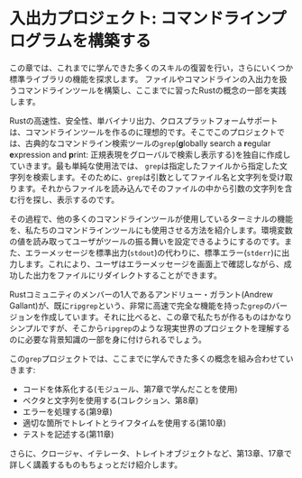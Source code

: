 <!--
# An I/O Project: Building a Command Line Program
-->

# 入出力プロジェクト: コマンドラインプログラムを構築する

<!--
This chapter is a recap of the many skills you’ve learned so far and an
exploration of a few more standard library features. We’ll build a command line
tool that interacts with file and command line input/output to practice some of
the Rust concepts you now have under your belt.
-->

この章では、これまでに学んできた多くのスキルの復習を行い，さらにいくつか標準ライブラリの機能を探求します。
ファイルやコマンドラインの入出力を扱うコマンドラインツールを構築し、ここまでに習ったRustの概念の一部を実践します。

<!--
Rust’s speed, safety, single binary output, and cross-platform support make it
an ideal language for creating command line tools, so for our project, we’ll
make our own version of the classic command line tool `grep` (**g**lobally
search a **r**egular **e**xpression and **p**rint). In the simplest use case,
`grep` searches a specified file for a specified string. To do so, `grep` takes
as its arguments a filename and a string. Then it reads the file, finds lines
in that file that contain the string argument, and prints those lines.
-->

Rustの高速性、安全性、単バイナリ出力、クロスプラットフォームサポートは、コマンドラインツールを作るのに理想的です。そこでこのプロジェクトでは、古典的なコマンドライン検索ツールの`grep`(**g**lobally search a **r**egular **e**xpression and **p**rint: 正規表現をグローバルで検索し表示する)を独自に作成していきます。最も単純な使用法では、
`grep`は指定したファイルから指定した文字列を検索します。そのために、`grep`は引数としてファイル名と文字列を受け取ります。それからファイルを読み込んでそのファイルの中から引数の文字列を含む行を探し、表示するのです。

<!--
Along the way, we’ll show how to make our command line tool use features of the
terminal that many command line tools use. We’ll read the value of an
environment variable to allow the user to configure the behavior of our tool.
We’ll also print to the standard error console stream (`stderr`) instead of
standard output (`stdout`), so, for example, the user can redirect successful
output to a file while still seeing error messages onscreen.
-->

その過程で、他の多くのコマンドラインツールが使用しているターミナルの機能を、私たちのコマンドラインツールにも使用させる方法を紹介します。環境変数の値を読み取ってユーザがツールの振る舞いを設定できるようにするのです。また、エラーメッセージを標準出力(`stdout`)の代わりに、標準エラー(`stderr`)に出力します。これにより、ユーザはエラーメッセージを画面上で確認しながら、成功した出力をファイルにリダイレクトすることができます。

<!--
One Rust community member, Andrew Gallant, has already created a fully
featured, very fast version of `grep`, called `ripgrep`. By comparison, our
version of `grep` will be fairly simple, but this chapter will give you some of
the background knowledge you need to understand a real-world project like
`ripgrep`.
-->

Rustコミュニティのメンバーの1人であるアンドリュー・ガラント(Andrew Gallant)が、既に`ripgrep`という、非常に高速で完全な機能を持った`grep`のバージョンを作成しています。それに比べると、この章で私たちが作るものはかなりシンプルですが、そこから`ripgrep`のような現実世界のプロジェクトを理解するのに必要な背景知識の一部を身に付けられるでしょう。

<!--
Our `grep` project will combine a number of concepts you’ve learned so far:
-->

この`grep`プロジェクトでは、ここまでに学んできた多くの概念を組み合わせていきます:

<!--
* Organizing code (using what you learned in modules, Chapter 7)
* Using vectors and strings (collections, Chapter 8)
* Handling errors (Chapter 9)
* Using traits and lifetimes where appropriate (Chapter 10)
* Writing tests (Chapter 11)
-->

* コードを体系化する(モジュール、第7章で学んだことを使用)
* ベクタと文字列を使用する(コレクション、第8章)
* エラーを処理する(第9章)
* 適切な箇所でトレイトとライフタイムを使用する(第10章)
* テストを記述する(第11章)

<!--
We’ll also briefly introduce closures, iterators, and trait objects, which
Chapters 13 and 17 will cover in detail.
-->

さらに、クロージャ、イテレータ、トレイトオブジェクトなど、第13章、17章で詳しく講義するものもちょっとだけ紹介します。
